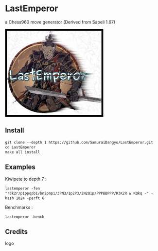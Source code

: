# LastEmperor
a Chess960 move generator (Derived from Sapeli 1.67)

![LastEmperor](https://github.com/SamuraiDangyo/LastEmperor/blob/master/logo.jpg)

## Install
```
git clone --depth 1 https://github.com/SamuraiDangyo/LastEmperor.git
cd LastEmperor
make all install
```

## Examples
Kiwipete to depth 7 :
```
lastemperor -fen "r3k2r/p1ppqpb1/bn2pnp1/3PN3/1p2P3/2N2Q1p/PPPBBPPP/R3K2R w KQkq -" -hash 1024 -perft 6
```

Benchmarks :
```
lastemperor -bench
```

## Credits
logo
